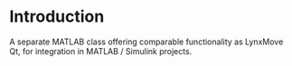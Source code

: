# Introduction #

A separate MATLAB class offering comparable functionality as LynxMove Qt, for integration in MATLAB / Simulink projects.